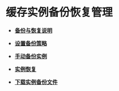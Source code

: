 # 缓存实例备份恢复管理<a name="zh-cn_topic_0057919776"></a>

-   **[备份与恢复说明](备份与恢复说明.md)**  

-   **[设置备份策略](设置备份策略.md)**  

-   **[手动备份实例](手动备份实例.md)**  

-   **[实例恢复](实例恢复.md)**  

-   **[下载实例备份文件](下载实例备份文件.md)**  


